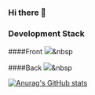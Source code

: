 ### Hi there 👋

### Development Stack
####Front
<img src="https://img.shields.io/badge/React-3766AB?style=flat-square&logo=React&logoColor=white"/></a>&nbsp

####Back
<img src="https://img.shields.io/badge/Spring-6AAD3D?style=flat-square&logo=Spring&logoColor=white"/></a>&nbsp

[![Anurag's GitHub stats](https://github-readme-stats.vercel.app/api?username=Jowooseok)](https://github.com/anuraghazra/github-readme-stats)

<!--
**Jowooseok/Jowooseok** is a ✨ _special_ ✨ repository because its `README.md` (this file) appears on your GitHub profile.

Here are some ideas to get you started:

- 🔭 I’m currently working on ...
- 🌱 I’m currently learning ...
- 👯 I’m looking to collaborate on ...
- 🤔 I’m looking for help with ...
- 💬 Ask me about ...
- 📫 How to reach me: ...
- 😄 Pronouns: ...
- ⚡ Fun fact: ...
-->
